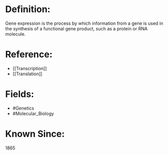 

# Definition:
Gene expression is the process by which information from a gene is used in the synthesis of a functional gene product, such as a protein or RNA molecule.

# Reference:
- [[Transcription]]
- [[Translation]]

# Fields: 
- #Genetics
- #Molecular_Biology

# Known Since:
1865

